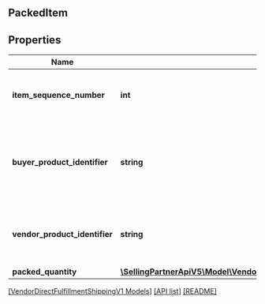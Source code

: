 ## PackedItem

## Properties

Name | Type | Description | Notes
------------ | ------------- | ------------- | -------------
**item_sequence_number** | **int** | Item Sequence Number for the item. This must be the same value as sent in the order for a given item. |
**buyer_product_identifier** | **string** | Buyer's Standard Identification Number (ASIN) of an item. Either buyerProductIdentifier or vendorProductIdentifier is required. | [optional]
**vendor_product_identifier** | **string** | The vendor selected product identification of the item. Should be the same as was sent in the Purchase Order, like SKU Number. | [optional]
**packed_quantity** | [**\SellingPartnerApiV5\Model\VendorDirectFulfillmentShippingV1\ItemQuantity**](ItemQuantity.md) |  |

[[VendorDirectFulfillmentShippingV1 Models]](../) [[API list]](../../Api) [[README]](../../../README.md)
